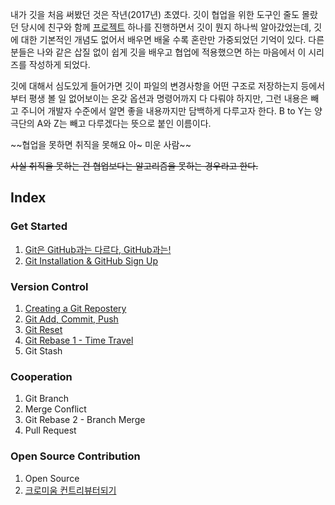 내가 깃을 처음 써봤던 것은 작년(2017년) 초였다. 깃이 협업을 위한 도구인 줄도 몰랐던 당시에 친구와 함께 [프로젝트](https://enhanced.kr/postviewer/213) 하나를 진행하면서 깃이 뭔지 하나씩 알아갔었는데, 깃에 대한 기본적인 개념도 없어서 배우면 배울 수록 혼란만 가중되었던 기억이 있다. 다른 분들은 나와 같은 삽질 없이 쉽게 깃을 배우고 협업에 적용했으면 하는 마음에서 이 시리즈를 작성하게 되었다.

깃에 대해서 심도있게 들어가면 깃이 파일의 변경사항을 어떤 구조로 저장하는지 등에서부터 평생 볼 일 없어보이는 온갖 옵션과 명령어까지 다 다뤄야 하지만, 그런 내용은 빼고 주니어 개발자 수준에서 알면 좋을 내용까지만 담백하게 다루고자 한다. B to Y는 양 극단의 A와 Z는 빼고 다루겠다는 뜻으로 붙인 이름이다.

~~협업을 못하면 취직을 못해요 아~ 미운 사람~~

~~사실 취직을 못하는 건 협업보다는 알고리즘을 못하는 경우라고 한다.~~



## Index

### Get Started

1. [Git은 GitHub과는 다르다, GitHub과는!](https://enhanced.kr/postviewer/654)
2. [Git Installation & GitHub Sign Up](https://enhanced.kr/postviewer/669)

### Version Control

1. [Creating a Git Repostery](https://enhanced.kr/postviewer/679)
2. [Git Add, Commit, Push](https://enhanced.kr/postviewer/695)
3. [Git Reset](https://enhanced.kr/postviewer/713)
4. [Git Rebase 1 - Time Travel](https://enhanced.kr/postviewer/731)
5. Git Stash

### Cooperation

1. Git Branch
2. Merge Conflict
3. Git Rebase 2 - Branch Merge
4. Pull Request

### Open Source Contribution

1. Open Source
2. [크로미움 컨트리뷰터되기](https://enhanced.kr/postviewer/1554)